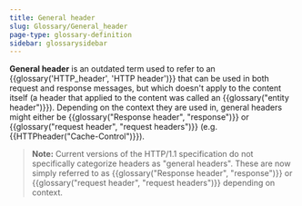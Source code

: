 ```yaml
---
title: General header
slug: Glossary/General_header
page-type: glossary-definition
sidebar: glossarysidebar
---
```



**General header** is an outdated term used to refer to an {{glossary('HTTP_header', 'HTTP header')}} that can be used in both request and response messages, but which doesn't apply to the content itself (a header that applied to the content was called an {{glossary("entity header")}}). Depending on the context they are used in, general headers might either be {{glossary("Response header", "response")}} or {{glossary("request header", "request headers")}} (e.g. {{HTTPheader("Cache-Control")}}).

> **Note:** Current versions of the HTTP/1.1 specification do not specifically categorize headers as "general headers". These are now simply referred to as {{glossary("Response header", "response")}} or {{glossary("request header", "request headers")}} depending on context.
